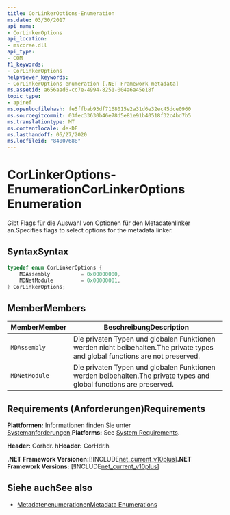 ```yaml
---
title: CorLinkerOptions-Enumeration
ms.date: 03/30/2017
api_name:
- CorLinkerOptions
api_location:
- mscoree.dll
api_type:
- COM
f1_keywords:
- CorLinkerOptions
helpviewer_keywords:
- CorLinkerOptions enumeration [.NET Framework metadata]
ms.assetid: a656aad6-cc7e-4994-8251-004a6a45e18f
topic_type:
- apiref
ms.openlocfilehash: fe5ffbab93df7168015e2a31d6e32ec45dce0960
ms.sourcegitcommit: 03fec33630b46e78d5e81e91b40518f32c4bd7b5
ms.translationtype: MT
ms.contentlocale: de-DE
ms.lasthandoff: 05/27/2020
ms.locfileid: "84007688"
---
```

# <a name="corlinkeroptions-enumeration"></a><span data-ttu-id="fc465-102">CorLinkerOptions-Enumeration</span><span class="sxs-lookup"><span data-stu-id="fc465-102">CorLinkerOptions Enumeration</span></span>
<span data-ttu-id="fc465-103">Gibt Flags für die Auswahl von Optionen für den Metadatenlinker an.</span><span class="sxs-lookup"><span data-stu-id="fc465-103">Specifies flags to select options for the metadata linker.</span></span>  
  
## <a name="syntax"></a><span data-ttu-id="fc465-104">Syntax</span><span class="sxs-lookup"><span data-stu-id="fc465-104">Syntax</span></span>  
  
```cpp  
typedef enum CorLinkerOptions {  
    MDAssembly          = 0x00000000,  
    MDNetModule         = 0x00000001,  
} CorLinkerOptions;  
```  
  
## <a name="members"></a><span data-ttu-id="fc465-105">Member</span><span class="sxs-lookup"><span data-stu-id="fc465-105">Members</span></span>  
  
|<span data-ttu-id="fc465-106">Member</span><span class="sxs-lookup"><span data-stu-id="fc465-106">Member</span></span>|<span data-ttu-id="fc465-107">Beschreibung</span><span class="sxs-lookup"><span data-stu-id="fc465-107">Description</span></span>|  
|------------|-----------------|  
|`MDAssembly`|<span data-ttu-id="fc465-108">Die privaten Typen und globalen Funktionen werden nicht beibehalten.</span><span class="sxs-lookup"><span data-stu-id="fc465-108">The private types and global functions are not preserved.</span></span>|  
|`MDNetModule`|<span data-ttu-id="fc465-109">Die privaten Typen und globalen Funktionen werden beibehalten.</span><span class="sxs-lookup"><span data-stu-id="fc465-109">The private types and global functions are preserved.</span></span>|  
  
## <a name="requirements"></a><span data-ttu-id="fc465-110">Requirements (Anforderungen)</span><span class="sxs-lookup"><span data-stu-id="fc465-110">Requirements</span></span>  
 <span data-ttu-id="fc465-111">**Plattformen:** Informationen finden Sie unter [Systemanforderungen](../../get-started/system-requirements.md).</span><span class="sxs-lookup"><span data-stu-id="fc465-111">**Platforms:** See [System Requirements](../../get-started/system-requirements.md).</span></span>  
  
 <span data-ttu-id="fc465-112">**Header:** Corhdr. h</span><span class="sxs-lookup"><span data-stu-id="fc465-112">**Header:** CorHdr.h</span></span>  
  
 <span data-ttu-id="fc465-113">**.NET Framework Versionen:**[!INCLUDE[net_current_v10plus](../../../../includes/net-current-v10plus-md.md)]</span><span class="sxs-lookup"><span data-stu-id="fc465-113">**.NET Framework Versions:** [!INCLUDE[net_current_v10plus](../../../../includes/net-current-v10plus-md.md)]</span></span>  
  
## <a name="see-also"></a><span data-ttu-id="fc465-114">Siehe auch</span><span class="sxs-lookup"><span data-stu-id="fc465-114">See also</span></span>

- [<span data-ttu-id="fc465-115">Metadatenenumerationen</span><span class="sxs-lookup"><span data-stu-id="fc465-115">Metadata Enumerations</span></span>](metadata-enumerations.md)
